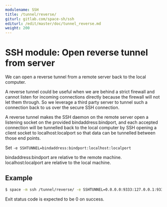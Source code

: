 ```yaml
---
modulename: SSH
title: /tunnel/reverse/
giturl: gitlab.com/space-sh/ssh
editurl: /edit/master/doc/tunnel_reverse.md
weight: 200
---
```

# SSH module: Open reverse tunnel from server

We can open a reverse tunnel from a remote server back to the local computer.

A reverse tunnel could be useful when we are behind a strict firewall and cannot
listen for incoming connections directly because the firewall will not let them through.
So we leverage a third party server to tunnel such a connection back to us over the secure
SSH connection.

A reverse tunnel makes the SSH daemon on the remote server
open a listening socket on the provided bindaddress:bindport,
and each accepted connection will be tunnelled back to the local
computer by SSH opening a client socket to localhost:localport
so that data can be tunnelled between those end points.

Set `-e SSHTUNNEL=bindaddress:bindport:localhost:localport`  

bindaddress:bindport are relative to the remote machine.  
localhost:localport are relative to the local machine.


## Example

```sh
$ space -m ssh /tunnel/reverse/ -e SSHTUNNEL=0.0.0.0:9333:127.0.0.1:9333 -e SSHHOST=address
```

Exit status code is expected to be 0 on success.
